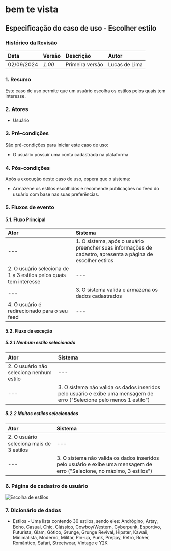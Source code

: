 # bem te vista

## Especificação do caso de uso - Escolher estilo

### Histórico da Revisão
|  Data  | Versão | Descrição | Autor |
|:-------|:-------|:----------|:------|
| 02/09/2024 | *1.00* | Primeira versão | Lucas de Lima |

### 1. Resumo
Este caso de uso permite que um usuário escolha os estilos pelos quais tem interesse.

### 2. Atores
- Usuário

### 3. Pré-condições
São pré-condições para iniciar este caso de uso:
- O usuário possuir uma conta cadastrada na plataforma

### 4. Pós-condições
Após a execução deste caso de uso, espera que o sistema:
- Armazene os estilos escolhidos e recomende publicações no feed do usuário com base nas suas preferências.

### 5. Fluxos de evento

#### 5.1. Fluxo Principal
|  Ator  | Sistema |
|:-------|:------- |
| --- | 1. O sistema, após o usuário preencher suas informações de cadastro, apresenta a página de escolher estilos | --- |
| 2. O usuário seleciona de 1 a 3 estilos pelos quais tem interesse | --- |
| --- | 3. O sistema valida e armazena os dados cadastrados |
| 4. O usuário é redirecionado para o seu feed | --- |

#### 5.2. Fluxo de exceção

##### 5.2.1 Nenhum estilo selecionado
|  Ator  | Sistema |
|:-------|:------- |
| 2. O usuário não seleciona nenhum estilo | --- |
| --- | 3. O sistema não valida os dados inseridos pelo usuário e exibe uma mensagem de erro ("Selecione pelo menos 1 estilo") |

##### 5.2.2 Muitos estilos selecionados
|  Ator  | Sistema |
|:-------|:------- |
| 2. O usuário seleciona mais de 3 estilos | --- |
| --- | 3. O sistema não valida os dados inseridos pelo usuário e exibe uma mensagem de erro ("Selecione, no máximo, 3 estilos") |

### 6. Página de cadastro de usuário
![Escolha de estilos](https://github.com/user-attachments/assets/f554b18f-5c2e-4ae0-b6e9-17e5b1317e60)

### 7. Dicionário de dados
- Estilos - Uma lista contendo 30 estilos, sendo eles: Andrógino, Artsy, Boho, Casual, Chic, Clássico, Cowboy/Western, Cyberpunk, Esportivo, Futurista, Glam, Gótico, Grunge, Grunge Revival, Hipster, Kawaii, Minimalista, Moderno, Militar, Pin-up, Punk, Preppy, Retro, Roker, Romântico, Safari, Streetwear, Vintage e Y2K
